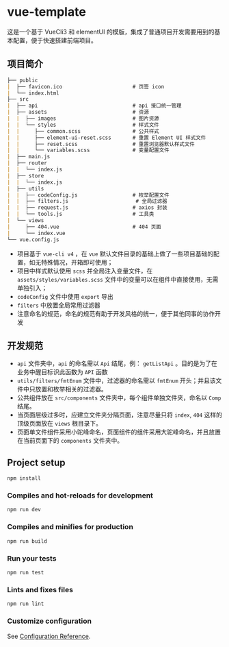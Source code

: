 # vue-template
这是一个基于 VueCli3 和 elementUI 的模版，集成了普通项目开发需要用到的基本配置，便于快速搭建前端项目。

## 项目简介
```md
├── public
|  ├── favicon.ico                       # 页签 icon
|  └── index.html
├── src
|  ├── api                               # api 接口统一管理
|  ├── assets                            # 资源
|  |  ├── images                         # 图片资源
|  |  └── styles                         # 样式文件
|  |     ├── common.scss                 # 公共样式
|  |     ├── element-ui-reset.scss       # 重置 Element UI 样式文件
|  |     ├── reset.scss                  # 重置浏览器默认样式文件
|  |     └── variables.scss              # 变量配置文件
|  ├── main.js
|  ├── router
|  |  └── index.js
|  ├── store
|  |  └── index.js
|  ├── utils
|  |  ├── codeConfig.js                  # 枚举配置文件
|  |  ├── filters.js                      # 全局过滤器
|  |  ├── request.js                     # axios 封装
|  |  └── tools.js                       # 工具类
|  └── views
|     ├── 404.vue                        # 404 页面
|     └── index.vue
└── vue.config.js
```

 - 项目基于 `vue-cli v4` ，在 `vue` 默认文件目录的基础上做了一些项目基础的配置，如无特殊情况，开箱即可使用；
 - 项目中样式默认使用 `scss` 并全局注入变量文件，在 `assets/styles/variables.scss` 文件中的变量可以在组件中直接使用，无需单独引入；
 - `codeConfig` 文件中使用 `export` 导出
 - `filters` 中放置全局常用过滤器
 - 注意命名的规范，命名的规范有助于开发风格的统一，便于其他同事的协作开发

## 开发规范

 - `api` 文件夹中，`api` 的命名需以 `Api` 结尾，例： `getListApi` 。目的是为了在业务中醒目标识此函数为 `API` 函数
 - `utils/filters/fmtEnum` 文件中，过滤器的命名需以 `fmtEnum` 开头；并且该文件中只放置和枚举相关的过滤器。
 - 公共组件放在 `src/components` 文件夹中，每个组件单独文件夹，命名以 `Comp` 结尾。
 - 当页面层级过多时，应建立文件夹分隔页面，注意尽量只将 `index`, `404` 这样的顶级页面放在 `views` 根目录下。
 - 页面单文件组件采用小驼峰命名，页面组件的组件采用大驼峰命名，并且放置在当前页面下的 `components` 文件夹中。

## Project setup
```
npm install
```

### Compiles and hot-reloads for development
```
npm run dev
```

### Compiles and minifies for production
```
npm run build
```

### Run your tests
```
npm run test
```

### Lints and fixes files
```
npm run lint
```

### Customize configuration
See [Configuration Reference](https://cli.vuejs.org/config/).
